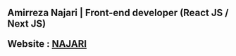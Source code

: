 <html>
  <body>
    <h2 Hey there 👋</h2>
    <b>
        Amirreza Najari | Front-end developer (React JS / Next JS)
    </b>
    <p>Website : <a href="https://n4jari.github.io/najari/">NAJARI</a></p>
  </body>
</html>

